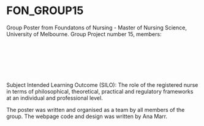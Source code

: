 # FON_GROUP15

Group Poster from Foundatons of Nursing  - Master of Nursing Science, University of Melbourne.
Group Project number 15, members:
<br Alina Pokhrel />
<br Ana Marr />
<br Difla Karakkadan />
<br Meenakshi Deswal />
<br Michelle Cheung />
<br Robin Kaur />
<br Roshini Sam />

Subject Intended Learning Outcome (SILO): The role of the registered nurse in terms of philosophical, theoretical, practical and regulatory frameworks 
at an individual and professional level.

The poster was written and organised as a team by all members of the group. 
The webpage code and design was written by Ana Marr.



